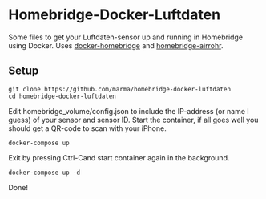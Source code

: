 # Homebridge-Docker-Luftdaten

Some files to get your Luftdaten-sensor up and running in Homebridge using Docker. Uses <a href="https://github.com/oznu/docker-homebridge">docker-homebridge</a> and <a href="https://www.npmjs.com/package/homebridge-airrohr">homebridge-airrohr</a>.

## Setup

```
git clone https://github.com/marma/homebridge-docker-luftdaten
cd homebridge-docker-luftdaten
```

Edit homebridge_volume/config.json to include the IP-address (or name I guess) of your sensor and sensor ID. Start the container, if all goes well you should get a QR-code to scan with your iPhone.

```
docker-compose up
```

Exit by pressing Ctrl-Cand start container again in the background.

```
docker-compose up -d
```

Done!

